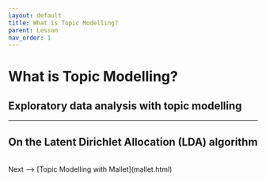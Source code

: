 ```yaml
---
layout: default
title: What is Topic Modelling?
parent: Lesson
nav_order: 1
---
```


# What is Topic Modelling?

## Exploratory data analysis with topic modelling

<hr />

## On the Latent Dirichlet Allocation (LDA) algorithm

<br />
Next --> [Topic Modelling with Mallet](mallet.html)
